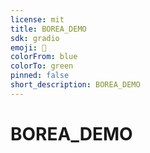 ```yaml
---
license: mit
title: BOREA_DEMO
sdk: gradio
emoji: 🚀
colorFrom: blue
colorTo: green
pinned: false
short_description: BOREA_DEMO
---
```


# BOREA_DEMO
